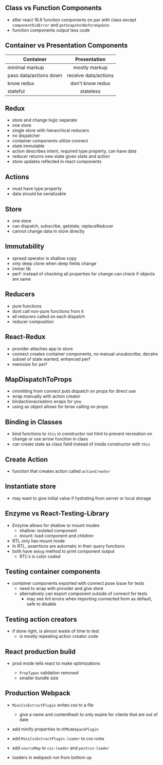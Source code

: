 ## Class vs Function Components

- after react 16.8 function components on par with class except `componentDidError` and `getSnapshotBeforeUpdate`
- function components output less code

## Container vs Presentation Components

| Container              |     Presentation     |
| ---------------------- | :------------------: |
| minimal markup         |    mostly markup     |
| pass data/actions down | receive data/actions |
| know redux             |   don't know redux   |
| stateful               |      stateless       |

## Redux

- store and change logic separate
- one store
- single store with hierarchical reducers
- no dispatcher
- container components utilize connect
- state immutable
- action describes intent, required type property, can have data
- reducer returns new state given state and action
- store updates reflected in react components

## Actions

- must have type property
- data should be serializable

## Store

- one store
- can dispatch, subscribe, getstate, replaceReducer
- cannot change data in store directly

## Immutability

- spread operator is shallow copy
- only deep clone when deep fields change
- immer lib
- perf: instead of checking all properties for change can check if objects are same

## Reducers

- pure functions
- dont call non-pure functions from it
- all reducers called on each dispatch
- reducer composition

## React-Redux

- provider attaches app to store
- connect creates container components, no manual unsubscribe, decalre subset of state wanted, enhanced perf
- memoize for perf

## MapDispatchToProps

- ommitting from connect puts dispatch on props for direct use
- wrap manually with action creator
- bindactionacreators wraps for you
- using as object allows for terse calling on props

## Binding in Classes

- bind functions to `this` in constructor not html to prevent recreation on change or use arrow function in class
- can create state as class field instead of inside constructor with `this`

## Create Action

- function that creates action called `actionCreator`

## Instantiate store

- may want to give initial value if hydrating from server or local storage

## Enzyme vs React-Testing-Library

- Enzyme allows for shallow or mount modes
  - shallow: isolated component
  - mount: load component and children
- RTL only has mount mode
- In RTL, assertions are automatic in their query functions
- both have `debug` method to print component output
  - RTL's is color coded

## Testing container components

- container components exported with connect pose issue for tests
  - need to wrap with provider and give store
  - alternatively can export component outside of connect for tests
    - may see lint errors when importing connected form as default, safe to disable

## Testing action creators

- if done right, is almost waste of time to test
  - is mostly repeating action creator code

## React production build

- prod mode tells react to make optimizations

  - `PropTypes` validation removed
  - smaller bundle size

## Production Webpack

- `MiniCssExtractPlugin` writes css to a file

  - give a name and contenthash to only expire for clients that are out of date

- add minify properties to `HTMLWebpackPlugin`

- add `MiniCssExtractPlugin.loader` to css rules
- add `sourceMap` to `css-loader` and `postcss-loader`
- loaders in webpack run from bottom up
